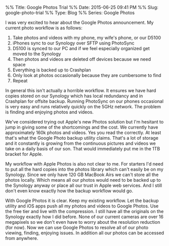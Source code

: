 %% Title: Google Photos Trial
%% Date: 2015-06-25 09:41 PM
%% Slug: google-photo-trial
%% Type: Blog
%% Series: Google Photos

I was very excited to hear about the Google Photos announcement. My current photo workflow is as follows:

1. Take photos and videos with my phone, my wife's phone, or our D5100
2. iPhones sync to our Synology over SFTP using PhotoSync
3. D5100 is synced to our PC and if we feel especially organized get moved to the Synology
4. Then photos and videos are deleted off devices because we need space
5. Everything is backed up to Crashplan
6. Only look at photos occasionally because they are cumbersome to find
7. Repeat

In general this isn't actually a horrible workflow. It ensures we have hard copies stored on our Synology which has local redundancy and in Crashplan for offsite backup. Running PhotoSync on our phones occasional is very easy and runs relatively quickly on the 5GHz network. The problem is finding and enjoying photos and videos. 

We've considered trying out Apple's new Photos solution but I'm hesitant to jump in giving some of the shortcomings and the cost. We currently have approximately 160k photos and videos. Yes you read the correctly. At least that's what the Google Photo backup utility claims. That's a lot of storage and it constantly is growing from the continuous pictures and videos we take on a daily basis of our son. That would immediately put me in the 1TB bracket for Apple.

My workflow with Apple Photos is also not clear to me. For starters I'd need to put all the hard copies into the photos library which can't easily be on my Synology. Since we only have 120 GB MacBook Airs we can't store all the photos locally. Which means all our photos would need to be backed up to the Synology anyway or place all our trust in Apple web services. And I still don't even know exactly how the backup workflow would go. 

With Google Photos it is clear. Keep my existing workflow. Let the backup utility and iOS apps push all my photos and videos to Google Photos. Use the free tier and live with the compression. I still have all the originals on the Synology exactly how I did before. None of our current cameras are over 16 megapixels so we don't even have to worry about the resolution reduction (for now). Now we can use Google Photos to resolve all of our photo viewing, finding, enjoying issues. In addition all our photos can be accessed from anywhere. 
